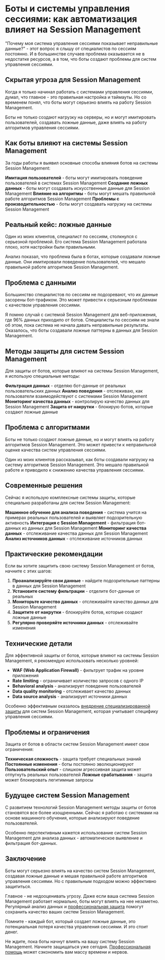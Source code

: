 ﻿# Боты и системы управления сессиями: как автоматизация влияет на Session Management

"Почему моя система управления сессиями показывает неправильные данные?" - этот вопрос я слышу от специалистов по сессиям постоянно. И в большинстве случаев проблема оказывается не в недостатке ресурсов, а в том, что боты создают проблемы для систем управления сессиями.

## Скрытая угроза для Session Management

Когда я только начинал работать с системами управления сессиями, думал, что главное - это правильная настройка и таймауты. Но со временем понял, что боты могут серьезно влиять на работу Session Management.

Боты не только создают нагрузку на серверы, но и могут имитировать пользователей, создавать ложные данные, даже влиять на работу алгоритмов управления сессиями.

## Как боты влияют на системы Session Management

За годы работы я выявил основные способы влияния ботов на системы Session Management:

**Имитация пользователей** - боты могут имитировать поведение пользователей в системах Session Management
**Создание ложных данных** - боты могут создавать искусственные данные для Session Management
**Влияние на алгоритмы** - боты могут мешать правильной работе алгоритмов Session Management
**Проблемы с производительностью** - боты могут создавать нагрузку на системы Session Management

## Реальный кейс: ложные данные

Один из моих клиентов, специалист по сессиям, столкнулся с серьезной проблемой. Его система Session Management работала плохо, хотя настройки были правильными.

Анализ показал, что проблема была в ботах, которые создавали ложные данные. Они имитировали поведение пользователей, что мешало правильной работе алгоритмов Session Management.

## Проблема с данными

Большинство специалистов по сессиям не подозревают, что их данные засорены бот-трафиком. Это может привести к серьезным проблемам с качеством управления сессиями.

Я помню случай с системой Session Management для веб-приложения, где 96% данных приходило от ботов. Специалисты по сессиям не знали об этом, пока система не начала давать неправильные результаты. Оказалось, что боты создавали ложные паттерны в данных для Session Management.

## Методы защиты для систем Session Management

Для защиты от ботов, которые влияют на системы Session Management, я использую специальные методы:

**Фильтрация данных** - отделяю бот-данные от реальных пользовательских данных
**Анализ поведения** - отслеживаю, как пользователи взаимодействуют с системами Session Management
**Мониторинг качества данных** - контролирую качество данных для Session Management
**Защита от накрутки** - блокирую ботов, которые создают ложные данные

## Проблема с алгоритмами

Боты не только создают ложные данные, но и могут влиять на работу алгоритмов Session Management. Это может привести к неправильной оценке качества систем управления сессиями.

Один из моих клиентов рассказывал, как боты создавали нагрузку на систему алгоритмов Session Management. Это мешало правильной работе и приводило к снижению качества управления сессиями.

## Современные решения

Сейчас я использую комплексные системы защиты, которые специально разработаны для систем Session Management:

**Машинное обучение для анализа поведения** - система учится на примерах реальных пользователей и выявляет подозрительную активность
**Интеграция с Session Management** - фильтрация бот-данных из данных для Session Management
**Мониторинг качества данных** - отслеживание качества данных для Session Management
**Анализ источников данных** - отслеживание источников данных

## Практические рекомендации

Если вы хотите защитить свою систему Session Management от ботов, начните с этих шагов:

1. **Проанализируйте свои данные** - найдите подозрительные паттерны в данных для Session Management
2. **Установите систему фильтрации** - отделите бот-данные от реальных
3. **Мониторьте качество данных** - отслеживайте качество данных для Session Management
4. **Защитите от накрутки** - блокируйте ботов, которые создают ложные данные
5. **Регулярно проверяйте источники данных** - отслеживайте изменения

## Технические детали

Для эффективной защиты от ботов, которые влияют на системы Session Management, я рекомендую использовать несколько уровней:

- **WAF (Web Application Firewall)** - фильтрует трафик на уровне приложения
- **Rate limiting** - ограничивает количество запросов с одного IP
- **Behavioral analysis** - анализирует поведение пользователей
- **Data quality monitoring** - отслеживает качество данных
- **Data source analysis** - анализирует источники данных

Особенно эффективным оказалось [внедрение специализированной защиты](https://progaem.com/ustanovka-antibota-usluga-po-zashhite-ot-botov-vashih-sajtov-na-razlichnyh-cms-sistemah.html) для систем Session Management, которая учитывает специфику управления сессиями.

## Проблемы и ограничения

Защита от ботов в области систем Session Management имеет свои ограничения:

**Техническая сложность** - защита требует специальных знаний
**Постоянные изменения** - боты постоянно эволюционируют
**Пользовательский опыт** - слишком агрессивная защита может отпугнуть реальных пользователей
**Ложные срабатывания** - защита может блокировать легитимные запросы

## Будущее систем Session Management

С развитием технологий Session Management методы защиты от ботов становятся все более изощренными. Сейчас я работаю с системами на основе машинного обучения, которые анализируют поведение пользователей.

Особенно перспективным кажется использование систем Session Management для анализа данных - автоматическое выявление и фильтрация бот-данных.

## Заключение

Боты могут серьезно влиять на качество систем Session Management, создавая ложные данные и мешая правильной работе алгоритмов управления сессиями. Но с правильным подходом можно эффективно защититься.

Главное - не недооценивать угрозу. Даже если ваша система Session Management работает нормально, боты могут влиять на нее незаметно. Регулярный анализ данных и [профессиональная защита](https://progaem.com/ustanovka-antibota-usluga-po-zashhite-ot-botov-vashih-sajtov-na-razlichnyh-cms-sistemah.html) помогут сохранить качество ваших систем Session Management.

Помните - каждый бот, который создает ложные данные, это потенциальная потеря качества управления сессиями. И это стоит денег.

Не ждите, пока боты начнут влиять на вашу систему Session Management. Начните защищаться уже сегодня. [Профессиональная помощь](https://progaem.com/ustanovka-antibota-usluga-po-zashhite-ot-botov-vashih-sajtov-na-razlichnyh-cms-sistemah.html) может сэкономить вам массу времени и нервов.
